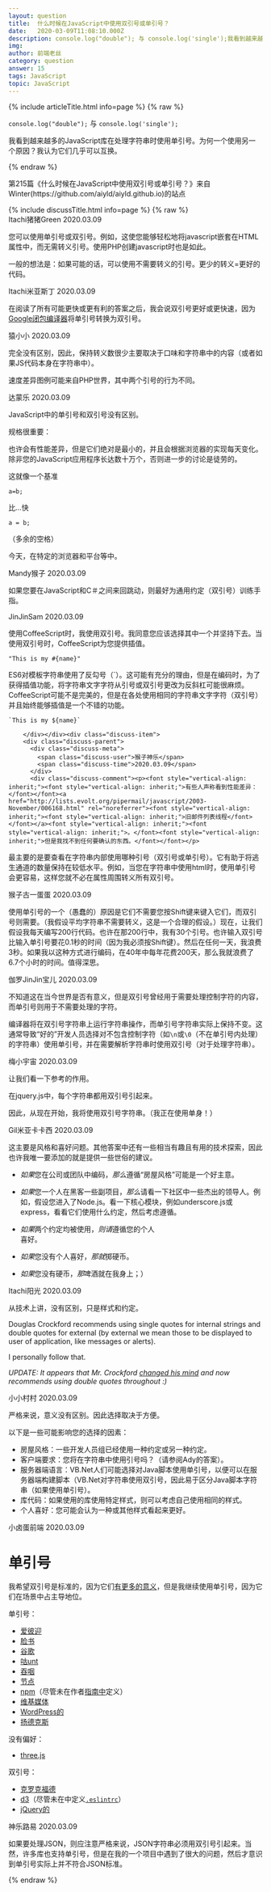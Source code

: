 ```yaml
---
layout: question
title:  什么时候在JavaScript中使用双引号或单引号？
date:   2020-03-09T11:08:10.000Z
description: console.log("double"); 与 console.log('single');我看到越来越多的JavaScript库在处理字符串时使用...
img: 
author: 前端老丝
category: question
answer: 15
tags: JavaScript
topic: JavaScript
---
```

<div class="article-root">
  <div class="article">
    {% include articleTitle.html info=page %}
    {% raw %}
    <div class="article-content"><p><code>console.log("double");</code><font style="vertical-align: inherit;"><font style="vertical-align: inherit;"> 与 </font></font><code>console.log('single');</code></p>

<p><font style="vertical-align: inherit;"><font style="vertical-align: inherit;">我看到越来越多的JavaScript库在处理字符串时使用单引号。</font><font style="vertical-align: inherit;">为何一个使用另一个原因？</font><font style="vertical-align: inherit;">我认为它们几乎可以互换。</font></font></p></div>
    {% endraw %}
  </div>
  <p class="winter_mark">第215篇《什么时候在JavaScript中使用双引号或单引号？》来自Winter(https://github.com/aiyld/aiyld.github.io)的站点</p>
  <div class="discuss-wrapper">
    {% include discussTitle.html info=page %}
    {% raw %}
    <div class="discuss-item">
        <div class="discuss-parent">
          <div class="discuss-meta">
            <span class="discuss-user">Itachi猪猪Green</span>
            <span class="discuss-time">2020.03.09</span>
          </div>
          <div class="discuss-comment"><p><font style="vertical-align: inherit;"><font style="vertical-align: inherit;">您可以使用单引号或双引号。</font><font style="vertical-align: inherit;">例如，这使您能够轻松地将javascript嵌套在HTML属性中，而无需转义引号。</font><font style="vertical-align: inherit;">使用PHP创建javascript时也是如此。</font></font></p>

<p><font style="vertical-align: inherit;"><font style="vertical-align: inherit;">一般的想法是：如果可能的话，可以使用不需要转义的引号。</font><font style="vertical-align: inherit;">更少的转义=更好的代码。</font></font></p></div>
        </div></div><div class="discuss-item">
        <div class="discuss-parent">
          <div class="discuss-meta">
            <span class="discuss-user">Itachi米亚斯丁</span>
            <span class="discuss-time">2020.03.09</span>
          </div>
          <div class="discuss-comment"><p><font style="vertical-align: inherit;"><font style="vertical-align: inherit;">在阅读了所有可能更快或更有利的答案之后，我会说双引号更好或更快速，因为</font></font><a href="http://closure-compiler.appspot.com/home" rel="nofollow"><font style="vertical-align: inherit;"><font style="vertical-align: inherit;">Google闭包编译器</font></font></a><font style="vertical-align: inherit;"><font style="vertical-align: inherit;">将单引号转换为双引号。</font></font></p></div>
        </div></div><div class="discuss-item">
        <div class="discuss-parent">
          <div class="discuss-meta">
            <span class="discuss-user">猿小小</span>
            <span class="discuss-time">2020.03.09</span>
          </div>
          <div class="discuss-comment"><p><font style="vertical-align: inherit;"><font style="vertical-align: inherit;">完全没有区别，因此，保持转义数很少主要取决于口味和字符串中的内容（或者如果JS代码本身在字符串中）。</font></font></p>

<p><font style="vertical-align: inherit;"><font style="vertical-align: inherit;">速度差异图例可能来自PHP世界，其中两个引号的行为不同。</font></font></p></div>
        </div></div><div class="discuss-item">
        <div class="discuss-parent">
          <div class="discuss-meta">
            <span class="discuss-user">达蒙乐</span>
            <span class="discuss-time">2020.03.09</span>
          </div>
          <div class="discuss-comment"><p><font style="vertical-align: inherit;"><font style="vertical-align: inherit;">JavaScript中的单引号和双引号没有区别。</font></font></p>

<p><font style="vertical-align: inherit;"><font style="vertical-align: inherit;">规格很重要：</font></font></p>

<p><font style="vertical-align: inherit;"><font style="vertical-align: inherit;">也许会有性能差异，但是它们绝对是最小的，并且会根据浏览器的实现每天变化。</font><font style="vertical-align: inherit;">除非您的JavaScript应用程序长达数十万个，否则进一步的讨论是徒劳的。</font></font></p>

<p><font style="vertical-align: inherit;"><font style="vertical-align: inherit;">这就像一个基准</font></font></p>

<pre><code>a=b;
</code></pre>

<p><font style="vertical-align: inherit;"><font style="vertical-align: inherit;">比...快</font></font></p>

<pre><code>a = b;
</code></pre>

<p><font style="vertical-align: inherit;"><font style="vertical-align: inherit;">（多余的空格）</font></font></p>

<p><font style="vertical-align: inherit;"><font style="vertical-align: inherit;">今天，在特定的浏览器和平台等中。</font></font></p></div>
        </div></div><div class="discuss-item">
        <div class="discuss-parent">
          <div class="discuss-meta">
            <span class="discuss-user">Mandy猴子</span>
            <span class="discuss-time">2020.03.09</span>
          </div>
          <div class="discuss-comment"><p><font style="vertical-align: inherit;"><font style="vertical-align: inherit;">如果您要在JavaScript和C＃之间来回跳动，则最好为通用约定（双引号）训练手指。 </font></font></p></div>
        </div></div><div class="discuss-item">
        <div class="discuss-parent">
          <div class="discuss-meta">
            <span class="discuss-user">JinJinSam</span>
            <span class="discuss-time">2020.03.09</span>
          </div>
          <div class="discuss-comment"><p><font style="vertical-align: inherit;"><font style="vertical-align: inherit;">使用CoffeeScript时，我使用双引号。</font><font style="vertical-align: inherit;">我同意您应该选择其中一个并坚持下去。</font><font style="vertical-align: inherit;">当使用双引号时，CoffeeScript为您提供插值。</font></font></p>

<pre><code>"This is my #{name}"
</code></pre>

<p><font style="vertical-align: inherit;"><font style="vertical-align: inherit;">ES6对模板字符串使用了反勾号（`）。</font><font style="vertical-align: inherit;">这可能有充分的理由，但是在编码时，为了获得插值功能，将字符串文字字符从引号或双引号更改为反斜杠可能很麻烦。</font><font style="vertical-align: inherit;">CoffeeScript可能不是完美的，但是在各处使用相同的字符串文字字符（双引号）并且始终能够插值是一个不错的功能。</font></font></p>

<pre><code>`This is my ${name}`
</code></pre></div>
        </div></div><div class="discuss-item">
        <div class="discuss-parent">
          <div class="discuss-meta">
            <span class="discuss-user">猴子神乐</span>
            <span class="discuss-time">2020.03.09</span>
          </div>
          <div class="discuss-comment"><p><font style="vertical-align: inherit;"><font style="vertical-align: inherit;">有些人声称看到性能差异：</font></font><a href="http://lists.evolt.org/pipermail/javascript/2003-November/006168.html" rel="noreferrer"><font style="vertical-align: inherit;"><font style="vertical-align: inherit;">旧邮件列表线程</font></font></a><font style="vertical-align: inherit;"><font style="vertical-align: inherit;">。</font><font style="vertical-align: inherit;">但是我找不到任何要确认的东西。</font></font></p>

<p><font style="vertical-align: inherit;"><font style="vertical-align: inherit;">最主要的是要查看在字符串内部使用哪种引号（双引号或单引号）。</font><font style="vertical-align: inherit;">它有助于将逃生通道的数量保持在较低水平。</font><font style="vertical-align: inherit;">例如，当您在字符串中使用html时，使用单引号会更容易，这样您就不必在属性周围转义所有双引号。</font></font></p></div>
        </div></div><div class="discuss-item">
        <div class="discuss-parent">
          <div class="discuss-meta">
            <span class="discuss-user">猴子古一蛋蛋</span>
            <span class="discuss-time">2020.03.09</span>
          </div>
          <div class="discuss-comment"><p><font style="vertical-align: inherit;"><font style="vertical-align: inherit;">使用单引号的一个（愚蠢的）原因是它们不需要您按Shift键来键入它们，而双引号则需要。</font><font style="vertical-align: inherit;">（我假设平均字符串不需要转义，这是一个合理的假设。）现在，让我们假设我每天编写200行代码。</font><font style="vertical-align: inherit;">也许在那200行中，我有30个引号。</font><font style="vertical-align: inherit;">也许输入双引号比输入单引号要花0.1秒的时间（因为我必须按Shift键）。</font><font style="vertical-align: inherit;">然后在任何一天，我浪费3秒。</font><font style="vertical-align: inherit;">如果我以这种方式进行编码，在40年中每年花费200天，那么我就浪费了6.7个小时的时间。</font><font style="vertical-align: inherit;">值得深思。</font></font></p></div>
        </div></div><div class="discuss-item">
        <div class="discuss-parent">
          <div class="discuss-meta">
            <span class="discuss-user">伽罗JinJin宝儿</span>
            <span class="discuss-time">2020.03.09</span>
          </div>
          <div class="discuss-comment"><p><font style="vertical-align: inherit;"><font style="vertical-align: inherit;">不知道这在当今世界是否有意义，但是双引号曾经用于需要处理控制字符的内容，而单引号则用于不需要处理的字符。</font></font></p>

<p><font style="vertical-align: inherit;"><font style="vertical-align: inherit;">编译器将在双引号字符串上运行字符串操作，而单引号字符串实际上保持不变。</font><font style="vertical-align: inherit;">这通常导致“好的”开发人员选择对不包含控制字符（如</font></font><code>\n</code><font style="vertical-align: inherit;"><font style="vertical-align: inherit;">或</font></font><code>\0</code><font style="vertical-align: inherit;"><font style="vertical-align: inherit;">（不在单引号内处理）的字符串）</font><font style="vertical-align: inherit;">使用单引号，并</font><font style="vertical-align: inherit;">在需要解析字符串时使用双引号（对于处理字符串）。</font></font></p></div>
        </div></div><div class="discuss-item">
        <div class="discuss-parent">
          <div class="discuss-meta">
            <span class="discuss-user">梅小宇宙</span>
            <span class="discuss-time">2020.03.09</span>
          </div>
          <div class="discuss-comment"><p><font style="vertical-align: inherit;"><font style="vertical-align: inherit;">让我们看一下参考的作用。</font></font></p>

<p><font style="vertical-align: inherit;"><font style="vertical-align: inherit;">在jquery.js中，每个字符串都用双引号引起来。 </font></font></p>

<p><font style="vertical-align: inherit;"><font style="vertical-align: inherit;">因此，从现在开始，我将使用双引号字符串。</font><font style="vertical-align: inherit;">（我正在使用单身！）</font></font></p></div>
        </div></div><div class="discuss-item">
        <div class="discuss-parent">
          <div class="discuss-meta">
            <span class="discuss-user">Gil米亚卡卡西</span>
            <span class="discuss-time">2020.03.09</span>
          </div>
          <div class="discuss-comment"><p><font style="vertical-align: inherit;"><font style="vertical-align: inherit;">这主要是风格和喜好问题。</font><font style="vertical-align: inherit;">其他答案中还有一些相当有趣且有用的技术探索，因此也许我唯一要添加的就是提供一些世俗的建议。</font></font></p>

<ul>
<li><p><em><font style="vertical-align: inherit;"><font style="vertical-align: inherit;">如果</font></font></em><font style="vertical-align: inherit;"><font style="vertical-align: inherit;">您在公司或团队中编码，</font></font><em><font style="vertical-align: inherit;"><font style="vertical-align: inherit;">那么</font></font></em><font style="vertical-align: inherit;"><font style="vertical-align: inherit;">遵循“房屋风格”可能是一个好主意。</font></font></p></li>
<li><p><em><font style="vertical-align: inherit;"><font style="vertical-align: inherit;">如果</font></font></em><font style="vertical-align: inherit;"><font style="vertical-align: inherit;">您一个人在黑客一些副项目，</font></font><em><font style="vertical-align: inherit;"><font style="vertical-align: inherit;">那么</font></font></em><font style="vertical-align: inherit;"><font style="vertical-align: inherit;">请看一下社区中一些杰出的领导人。</font><font style="vertical-align: inherit;">例如，假设您进入了Node.js。</font><font style="vertical-align: inherit;">看一下核心模块，例如underscore.js或express，看看它们使用什么约定，然后考虑遵循。</font></font></p></li>
<li><p><em><font style="vertical-align: inherit;"><font style="vertical-align: inherit;">如果</font></font></em><font style="vertical-align: inherit;"><font style="vertical-align: inherit;">两个约定均被使用，</font></font><em><font style="vertical-align: inherit;"><font style="vertical-align: inherit;">则请</font></font></em><font style="vertical-align: inherit;"><font style="vertical-align: inherit;">遵循您的个人</font></font><br><font style="vertical-align: inherit;"><font style="vertical-align: inherit;">
喜好。</font></font></p></li>
<li><p><em><font style="vertical-align: inherit;"><font style="vertical-align: inherit;">如果</font></font></em><font style="vertical-align: inherit;"><font style="vertical-align: inherit;">您没有个人喜好，</font></font><em><font style="vertical-align: inherit;"><font style="vertical-align: inherit;">那就</font></font></em><font style="vertical-align: inherit;"><font style="vertical-align: inherit;">掷硬币。</font></font></p></li>
<li><p><em><font style="vertical-align: inherit;"><font style="vertical-align: inherit;">如果</font></font></em><font style="vertical-align: inherit;"><font style="vertical-align: inherit;">您没有硬币，</font></font><em><font style="vertical-align: inherit;"><font style="vertical-align: inherit;">那</font></font></em><font style="vertical-align: inherit;"><font style="vertical-align: inherit;">啤酒就在我身上；）</font></font></p></li>
</ul></div>
        </div></div><div class="discuss-item">
        <div class="discuss-parent">
          <div class="discuss-meta">
            <span class="discuss-user">Itachi阳光</span>
            <span class="discuss-time">2020.03.09</span>
          </div>
          <div class="discuss-comment"><p><font style="vertical-align: inherit;"><font style="vertical-align: inherit;">从技术上讲，没有区别，只是样式和约定。</font></font></p>

<p>Douglas Crockford recommends using single quotes for internal strings and double quotes for external (by external we mean those to be displayed to user of application, like messages or alerts).  </p>

<p>I personally follow that.</p>

<p><em>UPDATE: It appears that Mr. Crockford <a href="https://plus.google.com/+DouglasCrockfordEsq/posts/EBky2K9erKt" rel="noreferrer">changed his mind</a> and now recommends using double quotes throughout  :)</em></p></div>
        </div></div><div class="discuss-item">
        <div class="discuss-parent">
          <div class="discuss-meta">
            <span class="discuss-user">小小村村</span>
            <span class="discuss-time">2020.03.09</span>
          </div>
          <div class="discuss-comment"><p><font style="vertical-align: inherit;"><font style="vertical-align: inherit;">严格来说，意义没有区别。</font><font style="vertical-align: inherit;">因此选择取决于方便。</font></font></p>

<p><font style="vertical-align: inherit;"><font style="vertical-align: inherit;">以下是一些可能影响您的选择的因素：</font></font></p>

<ul>
<li><font style="vertical-align: inherit;"><font style="vertical-align: inherit;">房屋风格：一些开发人员组已经使用一种约定或另一种约定。</font></font></li>
<li><font style="vertical-align: inherit;"><font style="vertical-align: inherit;">客户端要求：您将在字符串中使用引号吗？</font><font style="vertical-align: inherit;">（请参阅Ady的答案）。</font></font></li>
<li><font style="vertical-align: inherit;"><font style="vertical-align: inherit;">服务器端语言：VB.Net人们可能选择对Java脚本使用单引号，以便可以在服务器端构建脚本（VB.Net对字符串使用双引号，因此易于区分Java脚本字符串（如果使用单引号）。</font></font></li>
<li><font style="vertical-align: inherit;"><font style="vertical-align: inherit;">库代码：如果使用的库使用特定样式，则可以考虑自己使用相同的样式。</font></font></li>
<li><font style="vertical-align: inherit;"><font style="vertical-align: inherit;">个人喜好：您可能会认为一种或其他样式看起来更好。</font></font></li>
</ul></div>
        </div></div><div class="discuss-item">
        <div class="discuss-parent">
          <div class="discuss-meta">
            <span class="discuss-user">小卤蛋前端</span>
            <span class="discuss-time">2020.03.09</span>
          </div>
          <div class="discuss-comment"><h1><font style="vertical-align: inherit;"><font style="vertical-align: inherit;">单引号</font></font></h1>

<p><font style="vertical-align: inherit;"><font style="vertical-align: inherit;">我希望双引号是标准的，因为它们</font></font><a href="https://stackoverflow.com/questions/242813/when-to-use-double-or-single-quotes-in-javascript#18041188"><font style="vertical-align: inherit;"><font style="vertical-align: inherit;">有更多的意义</font></font></a><font style="vertical-align: inherit;"><font style="vertical-align: inherit;">，但是我继续使用单引号，因为它们在场景中占主导地位。</font></font></p>

<p><font style="vertical-align: inherit;"><font style="vertical-align: inherit;">单引号：</font></font></p>

<ul>
<li><a href="https://github.com/jscs-dev/node-jscs/blob/master/presets/airbnb.json" rel="noreferrer"><font style="vertical-align: inherit;"><font style="vertical-align: inherit;">爱彼迎</font></font></a></li>
<li><a href="https://github.com/facebook/fbjs/blob/8d447780c6f4df0ef92fa3d2987d9c4f96eb0100/packages/eslint-config-fbjs-opensource/index.js#L249" rel="noreferrer"><font style="vertical-align: inherit;"><font style="vertical-align: inherit;">脸书</font></font></a></li>
<li><a href="https://github.com/jscs-dev/node-jscs/blob/master/presets/google.json" rel="noreferrer"><font style="vertical-align: inherit;"><font style="vertical-align: inherit;">谷歌</font></font></a></li>
<li><a href="https://github.com/jscs-dev/node-jscs/blob/master/presets/grunt.json" rel="noreferrer"><font style="vertical-align: inherit;"><font style="vertical-align: inherit;">咕unt</font></font></a></li>
<li><a href="https://github.com/gulpjs/gulp/blob/master/.jscsrc" rel="noreferrer"><font style="vertical-align: inherit;"><font style="vertical-align: inherit;">吞咽</font></font></a></li>
<li><a href="https://github.com/jscs-dev/node-jscs/blob/master/presets/node.json" rel="noreferrer"><font style="vertical-align: inherit;"><font style="vertical-align: inherit;">节点</font></font></a></li>
<li><a href="https://github.com/npm/npm/blob/master/lib/npm.js" rel="noreferrer"><font style="vertical-align: inherit;"><font style="vertical-align: inherit;">npm</font></font></a><font style="vertical-align: inherit;"><font style="vertical-align: inherit;">（尽管未在作者</font></font><a href="https://docs.npmjs.com/misc/coding-style" rel="noreferrer"><font style="vertical-align: inherit;"><font style="vertical-align: inherit;">指南中</font></font></a><font style="vertical-align: inherit;"><font style="vertical-align: inherit;">定义</font><font style="vertical-align: inherit;">）</font></font></li>
<li><a href="https://github.com/jscs-dev/node-jscs/blob/master/presets/wikimedia.json" rel="noreferrer"><font style="vertical-align: inherit;"><font style="vertical-align: inherit;">维基媒体</font></font></a></li>
<li><a href="https://github.com/jscs-dev/node-jscs/blob/master/presets/wordpress.json" rel="noreferrer"><font style="vertical-align: inherit;"><font style="vertical-align: inherit;">WordPress的</font></font></a></li>
<li><a href="https://github.com/jscs-dev/node-jscs/blob/master/presets/yandex.json" rel="noreferrer"><font style="vertical-align: inherit;"><font style="vertical-align: inherit;">扬德克斯</font></font></a></li>
</ul>

<p><font style="vertical-align: inherit;"><font style="vertical-align: inherit;">没有偏好：</font></font></p>

<ul>
<li><a href="https://github.com/jscs-dev/node-jscs/blob/master/presets/mdcs.json" rel="noreferrer"><font style="vertical-align: inherit;"><font style="vertical-align: inherit;">three.js</font></font></a></li>
</ul>

<p><font style="vertical-align: inherit;"><font style="vertical-align: inherit;">双引号：</font></font></p>

<ul>
<li><a href="https://plus.google.com/+DouglasCrockfordEsq/posts/EBky2K9erKt" rel="noreferrer"><font style="vertical-align: inherit;"><font style="vertical-align: inherit;">克罗克福德</font></font></a></li>
<li><a href="https://github.com/d3/d3-format/blob/master/src/locale.js" rel="noreferrer"><font style="vertical-align: inherit;"><font style="vertical-align: inherit;">d3</font></font></a><font style="vertical-align: inherit;"><font style="vertical-align: inherit;">（尽管未在中定义</font></font><a href="https://github.com/d3/d3-shape/blob/master/.eslintrc" rel="noreferrer"><code>.eslintrc</code></a><font style="vertical-align: inherit;"><font style="vertical-align: inherit;">）</font></font></li>
<li><a href="https://github.com/jscs-dev/node-jscs/blob/master/presets/jquery.json" rel="noreferrer"><font style="vertical-align: inherit;"><font style="vertical-align: inherit;">jQuery的</font></font></a></li>
</ul></div>
        </div></div><div class="discuss-item">
        <div class="discuss-parent">
          <div class="discuss-meta">
            <span class="discuss-user">神乐路易</span>
            <span class="discuss-time">2020.03.09</span>
          </div>
          <div class="discuss-comment"><p><font style="vertical-align: inherit;"><font style="vertical-align: inherit;">如果要处理JSON，则应注意严格来说，JSON字符串必须用双引号引起来。</font><font style="vertical-align: inherit;">当然，许多库也支持单引号，但是在我的一个项目中遇到了很大的问题，然后才意识到单引号实际上并不符合JSON标准。</font></font></p></div>
        </div></div>
    {% endraw %}
  </div>
<div>
